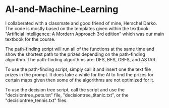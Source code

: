 ﻿# AI-and-Machine-Learning
I collaberated with a classmate and good friend of mine, Herschel Darko.
The code is mostly based on the templates given within the textbook: "Artificial Intelligence: A Mordern Approach 3rd edition" which was our main textbook for the course.

The path-finding script will run all of the functions at the same time and show the shortest path to the prizes depending on the path-finding algorithm.
The path-finding algorithms are: DFS, BFS, GBFS, and ASTAR.

To use the path-finding script, simply call it and insert one the text file prizes in the prompt. It does take a while for the AI to find the prizes for certain maps given then some of the algorithms are not optimized for it.

To use the decision tree script, call the script and use the "decisiontree_pets.txt" file, "decisiontree_titanic.txt", or the "decisiontree_tennis.txt" files.
